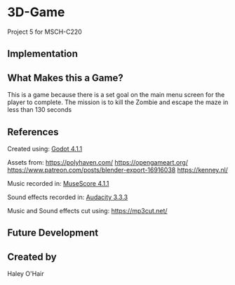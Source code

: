 # 3D-Game
Project 5 for MSCH-C220

## Implementation

## What Makes this a Game?
This is a game because there is a set goal on the main menu screen for the player to complete. The mission is to kill the Zombie and escape the maze in less than 130 seconds

## References
Created using: [Godot 4.1.1](https://godotengine.org/download)


Assets from: https://polyhaven.com/ https://opengameart.org/ https://www.patreon.com/posts/blender-export-16916038
https://kenney.nl/

Music recorded in: [MuseScore 4.1.1](https://musescore.org/en)

Sound effects recorded in: [Audacity 3.3.3](https://www.audacityteam.org/)

Music and Sound effects cut using: https://mp3cut.net/
## Future Development

## Created by
Haley O'Hair
